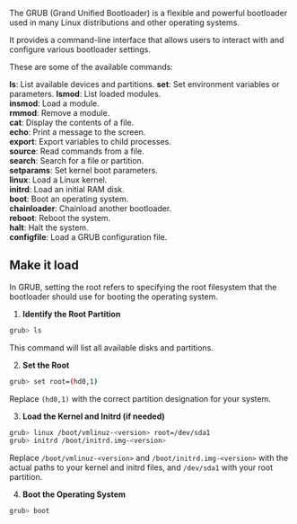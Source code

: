 The GRUB (Grand Unified Bootloader) is a flexible and powerful bootloader used in many Linux distributions and other operating systems.

It provides a command-line interface that allows users to interact with and configure various bootloader settings.

These are some of the available commands:

**ls**: List available devices and partitions.
**set**: Set environment variables or parameters.
**lsmod**: List loaded modules.    
**insmod**: Load a module.    
**rmmod**: Remove a module.    
**cat**: Display the contents of a file.    
**echo**: Print a message to the screen.    
**export**: Export variables to child processes.    
**source**: Read commands from a file.    
**search**: Search for a file or partition.    
**setparams**: Set kernel boot parameters.    
**linux**: Load a Linux kernel.    
**initrd**: Load an initial RAM disk.    
**boot**: Boot an operating system.    
**chainloader**: Chainload another bootloader.    
**reboot**: Reboot the system.    
**halt**: Halt the system.    
**configfile**: Load a GRUB configuration file.


## Make it load

In GRUB, setting the root refers to specifying the root filesystem that the bootloader should use for booting the operating system.

1. **Identify the Root Partition**
```bash
grub> ls
```
This command will list all available disks and partitions.

2. **Set the Root**
```bash
grub> set root=(hd0,1)
```
Replace `(hd0,1)` with the correct partition designation for your system.

3. **Load the Kernel and Initrd (if needed)**
```bash
grub> linux /boot/vmlinuz-<version> root=/dev/sda1 
grub> initrd /boot/initrd.img-<version>
```
Replace `/boot/vmlinuz-<version>` and `/boot/initrd.img-<version>` with the actual paths to your kernel and initrd files, and `/dev/sda1` with your root partition.

4. **Boot the Operating System**
```bash
grub> boot
```

